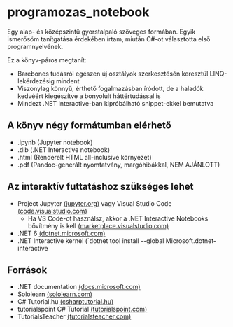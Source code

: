 # programozas_notebook

Egy alap- és középszintű gyorstalpaló szöveges formában. Egyik ismerősöm tanítgatása érdekében írtam, miután C#-ot választotta első programnyelvének.

Ez a könyv-páros megtanít:

* Barebones tudásról egészen új osztályok szerkesztésén keresztül LINQ-lekérdezésig mindent
* Viszonylag könnyű, érthető fogalmazásban íródott, de a haladók kedvéért kiegészítve a bonyolult háttértudással is
* Mindezt .NET Interactive-ban kipróbálható snippet-ekkel bemutatva

## A könyv négy formátumban elérhető

* .ipynb (Jupyter notebook)
* .dib (.NET Interactive notebook)
* .html (Renderelt HTML all-inclusive környezet)
* .pdf (Pandoc-generált nyomtatvány, margóhibákkal, NEM AJÁNLOTT)

## Az interaktív futtatáshoz szükséges lehet

* Project Jupyter [(jupyter.org)](https://jupyter.org/) vagy Visual Studio Code [(code.visualstudio.com)](https://code.visualstudio.com/)
  * Ha VS Code-ot használsz, akkor a .NET Interactive Notebooks bővítmény is kell [(marketplace.visualstudio.com)](https://marketplace.visualstudio.com/items?itemName=ms-dotnettools.dotnet-interactive-vscode)
* .NET 6 [(dotnet.microsoft.com)](https://dotnet.microsoft.com/download/dotnet/6.0)
* .NET Interactive kernel (`dotnet tool install --global Microsoft.dotnet-interactive

## Források

* .NET documentation [(docs.microsoft.com)](https://docs.microsoft.com/en-us/dotnet/fundamentals/)
* Sololearn [(sololearn.com)](https://sololearn.com)
* C# Tutorial.hu [(csharptutorial.hu)](https://csharptutorial.hu/docs/hellovilag-hellocsharp/)
* tutorialspoint C# Tutorial [(tutorialspoint.com)](https://www.tutorialspoint.com/csharp/)
* TutorialsTeacher [(tutorialsteacher.com)](https://www.tutorialsteacher.com/)

